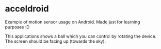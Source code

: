 acceldroid
==========

Example of motion sensor usage on Android. Made just for learning purposes :D

This applications shows a ball which
you can control by rotating the device.
The screen should be facing up (towards the sky).

